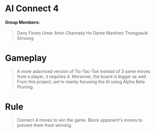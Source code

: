 # AI Connect 4 

#### Group Members:  
> Dany Flores
> Umer Amin 
> Chanrady Ho 
> Dante Martinez 
> Thongsavik Sirivong


# Gameplay  
> A more adavnced version of Tic-Tac-Toe
> Instead of 3 same moves from a player, it requires 4.
> Moreover, the board is bigger as well.
> From this project, we're mainly focusing the AI using Alpha Beta Pruning.

# Rule  
> Connect 4 moves to win the game.
> Block opponent's moves to prevent them from winning.
